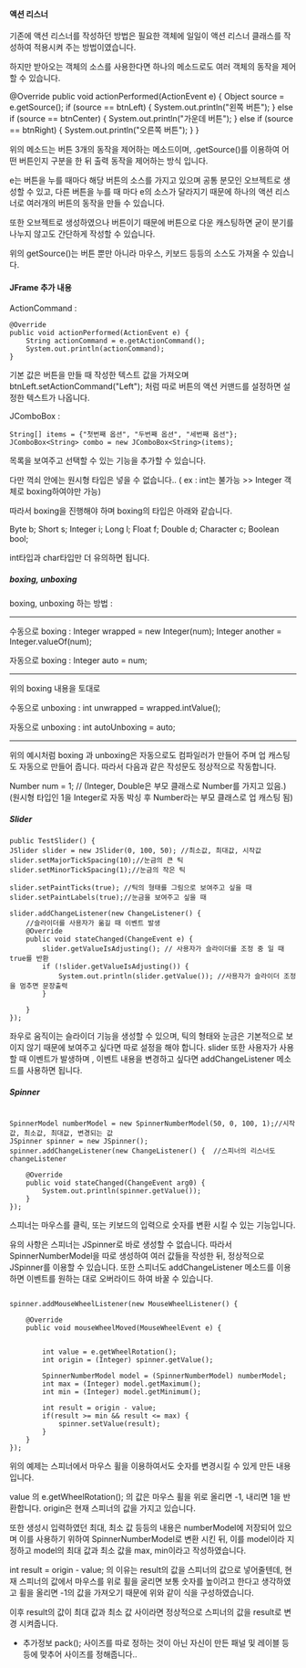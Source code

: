 



#### 액션 리스너

기존에 액션 리스너를 작성하던 방법은 필요한 객체에 일일이 액션 리스너 클래스를 작성하여 적용시켜 주는 방법이였습니다.

하지만 받아오는 객체의 소스를 사용한다면 하나의 메소드로도 여러 객체의 동작을 제어할 수 있습니다.


@Override
public void actionPerformed(ActionEvent e) {
	Object source = e.getSource();
	if (source == btnLeft) {
		System.out.println("왼쪽 버튼");
	} else if (source == btnCenter) {
		System.out.println("가운데 버튼");
	} else if (source == btnRight) {
		System.out.println("오른쪽 버튼");
	}
}

위의 메소드는 버튼 3개의 동작을 제어하는 메소드이며, .getSource()를 이용하여 어떤 버튼인지 구분을 한 뒤 출력 동작을 제어하는 방식 입니다.

e는 버튼을 누를 때마다 해당 버튼의 소스를 가지고 있으며
공통 분모인 오브젝트로 생성할 수 있고, 다른 버튼을 누를 때 마다 e의 소스가 달라지기 때문에
하나의 액션 리스너로 여러개의 버튼의 동작을 만들 수 있습니다.

또한 오브젝트로 생성하였으나 버튼이기 때문에
버튼으로 다운 캐스팅하면 굳이 분기를 나누지 않고도 간단하게 작성할 수 있습니다.

위의 getSource()는 버튼 뿐만 아니라 마우스, 키보드 등등의 소스도 가져올 수 있습니다.






#### JFrame 추가 내용




ActionCommand :

```
@Override
public void actionPerformed(ActionEvent e) {
	String actionCommand = e.getActionCommand();
	System.out.println(actionCommand);
}
```

기본 값은 버튼을 만들 때 작성한 텍스트 값을 가져오며
btnLeft.setActionCommand("Left"); 처럼 따로 버튼의 액션 커맨드를 설정하면 설정한 텍스트가 나옵니다.



JComboBox :

```
String[] items = {"첫번째 옵션", "두번째 옵션", "세번째 옵션"};
JComboBox<String> combo = new JComboBox<String>(items);
```

목록을 보여주고 선택할 수 있는 기능을 추가할 수 있습니다.

다만 꺽쇠 안에는 원시형 타입은 넣을 수 없습니다.. ( ex : int는 불가능 >> Integer 객체로 boxing하여야만 가능)

따라서 boxing을 진행해야 하며 boxing의 타입은 아래와 같습니다.

Byte b;
Short s;
Integer i;
Long l;
Float f;
Double d;
Character c;
Boolean bool;

int타입과 char타입만 더 유의하면 됩니다.



##### boxing, unboxing

boxing, unboxing 하는 방법 :

---

수동으로 boxing :
Integer wrapped = new Integer(num);
Integer another = Integer.valueOf(num);

자동으로 boxing :
Integer auto = num;                                    

---

위의 boxing 내용을 토대로

수동으로 unboxing :
int unwrapped = wrapped.intValue();

자동으로 unboxing :
int autoUnboxing = auto;

---


위의 예시처럼 boxing 과 unboxing은 자동으로도 컴파일러가 만들어 주며 업 캐스팅도 자동으로 만들어 줍니다. 
따라서 다음과 같은 작성문도 정상적으로 작동합니다.

Number num = 1;        // (Integer, Double은 부모 클래스로 Number를 가지고 있음.)
(원시형 타입인 1을 Integer로 자동 박싱 후 Number라는 부모 클래스로 업 캐스팅 됨)




##### Slider

```
public TestSlider() {
JSlider slider = new JSlider(0, 100, 50); //최소값, 최대값, 시작값
slider.setMajorTickSpacing(10);//눈금의 큰 틱
slider.setMinorTickSpacing(1);//눈금의 작은 틱
		
slider.setPaintTicks(true); //틱의 형태를 그림으로 보여주고 싶을 때
slider.setPaintLabels(true);//눈금을 보여주고 싶을 때
		
slider.addChangeListener(new ChangeListener() {
	//슬라이더를 사용자가 옮길 때 이벤트 발생
	@Override
	public void stateChanged(ChangeEvent e) {
		slider.getValueIsAdjusting(); // 사용자가 슬라이더를 조정 중 일 때 true를 반환
		if (!slider.getValueIsAdjusting()) {
			System.out.println(slider.getValue()); //사용자가 슬라이더 조정을 멈추면 문장출력
		}
				
	}
});
```

좌우로 움직이는 슬라이더 기능을 생성할 수 있으며, 틱의 형태와 눈금은 기본적으로 보이지 않기 때문에 보여주고 싶다면 따로 설정을 해야 합니다.
slider 또한 사용자가 사용할 때 이벤트가 발생하며 , 이벤트 내용을 변경하고 싶다면 addChangeListener 메소드를 사용하면 됩니다.





##### Spinner


```

SpinnerModel numberModel = new SpinnerNumberModel(50, 0, 100, 1);//시작값, 최소값, 최대값, 변경되는 값
JSpinner spinner = new JSpinner();
spinner.addChangeListener(new ChangeListener() {  //스피너의 리스너도 changeListener
			
	@Override
	public void stateChanged(ChangeEvent arg0) {
		System.out.println(spinner.getValue());
	}
});

```

스피너는 마우스를 클릭, 또는 키보드의 입력으로 숫자를 변환 시킬 수 있는 기능입니다.

유의 사항은 스피너는 JSpinner로 바로 생성할 수 없습니다.
따라서 SpinnerNumberModel을 따로 생성하여 여러 값들을 작성한 뒤, 정상적으로 JSpinner를 이용할 수 있습니다.
또한 스피너도 addChangeListener 메소드를 이용하면 이벤트를 원하는 대로 오버라이드 하여 바꿀 수 있습니다.



```
		
spinner.addMouseWheelListener(new MouseWheelListener() {
			
	@Override
	public void mouseWheelMoved(MouseWheelEvent e) {
				
				
		int value = e.getWheelRotation();
		int origin = (Integer) spinner.getValue();
				
		SpinnerNumberModel model = (SpinnerNumberModel) numberModel;
		int max = (Integer) model.getMaximum();
		int min = (Integer) model.getMinimum();
				
		int result = origin - value;
		if(result >= min && result <= max) {
			spinner.setValue(result);
		}
	}
});
```

위의 예제는 스피너에서 마우스 휠을 이용하여서도 숫자를 변경시킬 수 있게 만든 내용입니다.

value 의 e.getWheelRotation(); 의 값은 마우스 휠을 위로 올리면 -1, 내리면 1을 반환합니다.
origin은 현재 스피너의 값을 가지고 있습니다.

또한 생성시 입력하였던 최대, 최소 값 등등의 내용은 numberModel에 저장되어 있으며 이를 사용하기 위하여 SpinnerNumberModel로 변환 시킨 뒤, 이를 model이라 지정하고
model의 최대 값과 최소 값을 max, min이라고 작성하였습니다.

int result = origin - value; 의 이유는 result의 값을 스피너의 값으로 넣어줄텐데, 현재 스피너의 값에서 마우스를 위로 휠을 굴리면 보통 숫자를 높이려고 한다고 생각하였고 휠을 올리면 -1의 값을 가져오기 때문에 위와 같이 식을 구성하였습니다.

이후 result의 값이 최대 값과 최소 값 사이라면 정상적으로 스피너의 값을 result로 변경 시켜줍니다.









* 추가정보
pack();
사이즈를 따로 정하는 것이 아닌 자신이 만든 패널 및 레이블 등등에 맞추어 사이즈를 정해줍니다..
